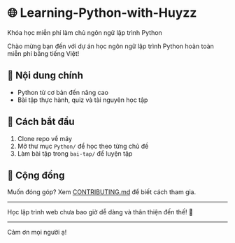 #  🌐 Learning-Python-with-Huyzz
Khóa học miễn phí làm chủ ngôn ngữ lập trình Python

Chào mừng bạn đến với dự án học ngôn ngữ lập trình Python hoàn toàn miễn phí bằng tiếng Việt!

## 📘 Nội dung chính

- Python từ cơ bản đến nâng cao    
- Bài tập thực hành, quiz và tài nguyên học tập

## 🚀 Cách bắt đầu

1. Clone repo về máy  
2. Mở thư mục `Python/` để học theo từng chủ đề  
3. Làm bài tập trong `bai-tap/` để luyện tập

## 🤝 Cộng đồng

Muốn đóng góp? Xem [CONTRIBUTING.md](./CONTRIBUTING.md) để biết cách tham gia.

---

Học lập trình web chưa bao giờ dễ dàng và thân thiện đến thế! 💙

---
Cảm ơn mọi người ạ!

